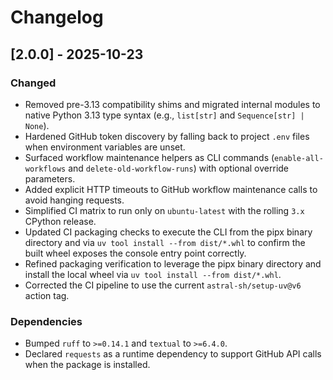 # Changelog

## [2.0.0] - 2025-10-23
### Changed
- Removed pre-3.13 compatibility shims and migrated internal modules to native
  Python 3.13 type syntax (e.g., ``list[str]`` and ``Sequence[str] | None``).
- Hardened GitHub token discovery by falling back to project ``.env`` files
  when environment variables are unset.
- Surfaced workflow maintenance helpers as CLI commands
  (``enable-all-workflows`` and ``delete-old-workflow-runs``) with optional
  override parameters.
- Added explicit HTTP timeouts to GitHub workflow maintenance calls to avoid
  hanging requests.
- Simplified CI matrix to run only on ``ubuntu-latest`` with the rolling
  ``3.x`` CPython release.
- Updated CI packaging checks to execute the CLI from the pipx binary directory
  and via ``uv tool install --from dist/*.whl`` to confirm the built wheel
  exposes the console entry point correctly.
- Refined packaging verification to leverage the pipx binary directory and
  install the local wheel via ``uv tool install --from dist/*.whl``.
- Corrected the CI pipeline to use the current ``astral-sh/setup-uv@v6`` action
  tag.

### Dependencies
- Bumped ``ruff`` to ``>=0.14.1`` and ``textual`` to ``>=6.4.0``.
- Declared ``requests`` as a runtime dependency to support GitHub API calls when
  the package is installed.
